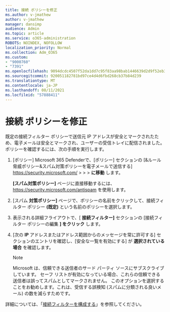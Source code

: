 ```yaml
---
title: 接続 ポリシーを修正
ms.author: v-jmathew
author: v-jmathew
manager: dansimp
audience: Admin
ms.topic: article
ms.service: o365-administration
ROBOTS: NOINDEX, NOFOLLOW
localization_priority: Normal
ms.collection: Adm_O365
ms.custom:
- "9000760"
- "7391"
ms.openlocfilehash: 9094dcdc4507f52da1dd7c95f83aa98bab1446639d2d9f52eb3a7bc849dc183c
ms.sourcegitcommit: 920051182781bd97ce4d4d6fbd268cb37b84d239
ms.translationtype: MT
ms.contentlocale: ja-JP
ms.lasthandoff: 08/11/2021
ms.locfileid: "57888411"
---
```

# <a name="fix-connection-policy"></a>接続 ポリシーを修正

既定の接続フィルター ポリシーで送信元 IP アドレスが安全とマークされたため、電子メールは安全とマークされ、ユーザーの受信トレイに配信されました。 ポリシーを確認するには、次の手順を実行します。

1. [ポリシー] Microsoft 365 Defenderで、[ポリシー] セクションの [&ルール脅威ポリシー&スパム対策ポリシーを電子メールで送信する] <https://security.microsoft.com/>  \>  \>  \> **に移動** します。

   **[スパム対策ポリシー]** ページに直接移動するには、<https://security.microsoft.com/antispam> を使用します。

2. [スパム **対策ポリシー]** ページで、ポリシーの名前をクリックして、接続フィルター ポリシー **(既定)** という名前のポリシーを選択します。

3. 表示される詳細フライアウトで、[ **接続フィルター]** セクションの [接続フィルター ポリシーの編集 **] をクリック** します。

4. [次の **IP** アドレスまたはアドレス範囲からのメッセージを常に許可する] セクションのエントリを確認し、[安全な一覧を有効にする] が **選択されている場合** を確認します。

   > [!NOTE]
   > Microsoft は、信頼できる送信者のサード パーティ ソースにサブスクライブしています。 セーフ リストが有効になっている場合、これらの信頼できる送信者は誤ってスパムとしてマークされません。 このオプションを選択することをお勧めします。これは、受信する誤検知 (スパムに分類される良いメール) の数を減らすためです。

詳細については、「[接続フィルターを構成する](https://docs.microsoft.com/microsoft-365/security/office-365-security/configure-the-connection-filter-policy)」を参照してください。
